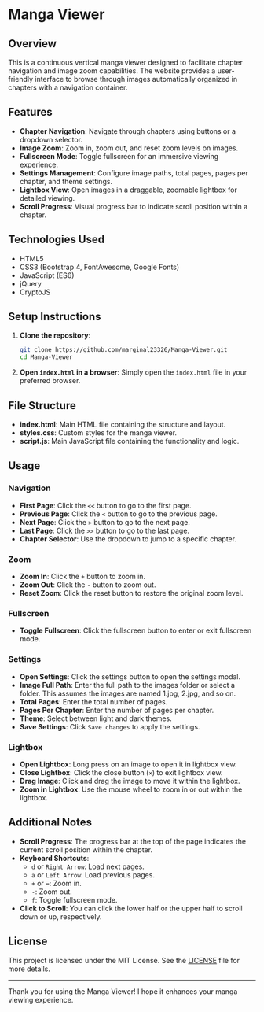 # Manga Viewer

## Overview
This is a continuous vertical manga viewer designed to facilitate chapter navigation and image zoom capabilities. The website provides a user-friendly interface to browse through images automatically organized in chapters with a navigation container.

## Features
- **Chapter Navigation**: Navigate through chapters using buttons or a dropdown selector.
- **Image Zoom**: Zoom in, zoom out, and reset zoom levels on images.
- **Fullscreen Mode**: Toggle fullscreen for an immersive viewing experience.
- **Settings Management**: Configure image paths, total pages, pages per chapter, and theme settings.
- **Lightbox View**: Open images in a draggable, zoomable lightbox for detailed viewing.
- **Scroll Progress**: Visual progress bar to indicate scroll position within a chapter.

## Technologies Used
- HTML5
- CSS3 (Bootstrap 4, FontAwesome, Google Fonts)
- JavaScript (ES6)
- jQuery
- CryptoJS

## Setup Instructions
1. **Clone the repository**:
    ```sh
    git clone https://github.com/marginal23326/Manga-Viewer.git
    cd Manga-Viewer
    ```

2. **Open `index.html` in a browser**:
    Simply open the `index.html` file in your preferred browser.

## File Structure
- **index.html**: Main HTML file containing the structure and layout.
- **styles.css**: Custom styles for the manga viewer.
- **script.js**: Main JavaScript file containing the functionality and logic.

## Usage

### Navigation
- **First Page**: Click the `<<` button to go to the first page.
- **Previous Page**: Click the `<` button to go to the previous page.
- **Next Page**: Click the `>` button to go to the next page.
- **Last Page**: Click the `>>` button to go to the last page.
- **Chapter Selector**: Use the dropdown to jump to a specific chapter.

### Zoom
- **Zoom In**: Click the `+` button to zoom in.
- **Zoom Out**: Click the `-` button to zoom out.
- **Reset Zoom**: Click the reset button to restore the original zoom level.

### Fullscreen
- **Toggle Fullscreen**: Click the fullscreen button to enter or exit fullscreen mode.

### Settings
- **Open Settings**: Click the settings button to open the settings modal.
- **Image Full Path**: Enter the full path to the images folder or select a folder. This assumes the images are named 1.jpg, 2.jpg, and so on.
- **Total Pages**: Enter the total number of pages.
- **Pages Per Chapter**: Enter the number of pages per chapter.
- **Theme**: Select between light and dark themes.
- **Save Settings**: Click `Save changes` to apply the settings.

### Lightbox
- **Open Lightbox**: Long press on an image to open it in lightbox view.
- **Close Lightbox**: Click the close button (`×`) to exit lightbox view.
- **Drag Image**: Click and drag the image to move it within the lightbox.
- **Zoom in Lightbox**: Use the mouse wheel to zoom in or out within the lightbox.

## Additional Notes
- **Scroll Progress**: The progress bar at the top of the page indicates the current scroll position within the chapter.
- **Keyboard Shortcuts**:
    - `d` or `Right Arrow`: Load next pages.
    - `a` or `Left Arrow`: Load previous pages.
    - `+` or `=`: Zoom in.
    - `-`: Zoom out.
    - `f`: Toggle fullscreen mode.
- **Click to Scroll**: You can click the lower half or the upper half to scroll down or up, respectively. 

## License
This project is licensed under the MIT License. See the [LICENSE](LICENSE) file for more details.

---

Thank you for using the Manga Viewer! I hope it enhances your manga viewing experience.
